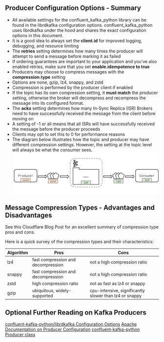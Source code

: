 ## Producer Configuration Options - Summary
- All available settings for the confluent_kafka_python library can be found in the librdkafka configuration options. confluent_kafka_python uses librdkafka under the hood and shares the exact configuration options in this document.
- It is a good idea to always set the **client.id** for improved logging, debugging, and resource limiting
- The **retries** setting determines how many times the producer will attempt to send a message before marking it as failed
- If ordering guarantees are important to your application and you’ve also enabled retries, make sure that you set **enable.idempotence to true**
- Producers may choose to compress messages with the **compression.type** setting
- Options are none, gzip, lz4, snappy, and zstd
- Compression is performed by the producer client if enabled
- If the topic has its own compression setting, it **must match** the producer setting, otherwise the broker will decompress and recompress the message into its configured format.
- The **acks** setting determines how many In-Sync Replica (ISR) Brokers need to have successfully received the message from the client before moving on
- A setting of -1 or all means that all ISRs will have successfully received the message before the producer proceeds
- Clients may opt to set this to 0 for performance reasons
- The diagram below illustrates how the topic and producer may have different compression settings. However, the setting at the topic level will always be what the consumer sees.
![image](./image/topic-and-producer-may-have.png)

## Message Compression Types - Advantages and Disadvantages
See this Cloudflare Blog Post for an excellent summary of compression type pros and cons.

Here is a quick survey of the compression types and their characteristics:

|Algorithm|Pros|Cons|
|---|---|---|
|lz4	|fast compression and decompression|not a high compression ratio|
|snappy	|fast compression and decompression|not a high compression ratio|
|zstd	|high compression ratio|not as fast as lz4 or snappy|
|gzip	|ubiquitous, widely-supported	|cpu-intensive, significantly slower than lz4 or snappy|

## Optional Further Reading on Kafka Producers
[confluent-kafka-python/librdkafka Configuration Options](https://github.com/edenhill/librdkafka/blob/master/CONFIGURATION.md)
[Apache Documentation on Producer Configuration](https://kafka.apache.org/documentation/#producerconfigs)
[confluent-kafka-python Producer class](https://docs.confluent.io/current/clients/confluent-kafka-python/index.html?highlight=serializer#producer)